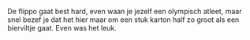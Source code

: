 De flippo gaat best hard, even waan je jezelf een olympisch atleet,
maar snel bezef je dat het hier maar om een stuk karton half 
zo groot als een bierviltje gaat. Even was het leuk. 